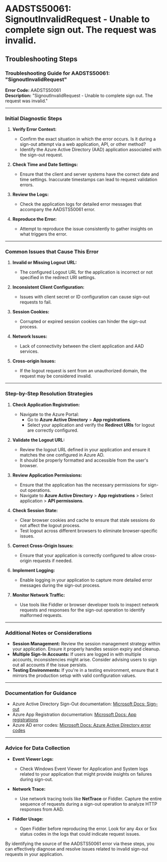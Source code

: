 # AADSTS50061: SignoutInvalidRequest - Unable to complete sign out. The request was invalid.


## Troubleshooting Steps
### Troubleshooting Guide for AADSTS50061: "SignoutInvalidRequest"

**Error Code:** AADSTS50061  
**Description:** "SignoutInvalidRequest - Unable to complete sign out. The request was invalid."

---

### Initial Diagnostic Steps

1. **Verify Error Context:**
   - Confirm the exact situation in which the error occurs. Is it during a sign-out attempt via a web application, API, or other method?
   - Identify the Azure Active Directory (AAD) application associated with the sign-out request.

2. **Check Time and Date Settings:**
   - Ensure that the client and server systems have the correct date and time settings. Inaccurate timestamps can lead to request validation errors.

3. **Review the Logs:**
   - Check the application logs for detailed error messages that accompany the AADSTS50061 error.

4. **Reproduce the Error:**
   - Attempt to reproduce the issue consistently to gather insights on what triggers the error.

---

### Common Issues that Cause This Error

1. **Invalid or Missing Logout URL:**
   - The configured Logout URL for the application is incorrect or not specified in the redirect URI settings.

2. **Inconsistent Client Configuration:**
   - Issues with client secret or ID configuration can cause sign-out requests to fail.

3. **Session Cookies:**
   - Corrupted or expired session cookies can hinder the sign-out process.

4. **Network Issues:**
   - Lack of connectivity between the client application and AAD services.

5. **Cross-origin Issues:**
   - If the logout request is sent from an unauthorized domain, the request may be considered invalid.

---

### Step-by-Step Resolution Strategies

1. **Check Application Registration:**
   - Navigate to the Azure Portal:
     - Go to **Azure Active Directory** > **App registrations**.
     - Select your application and verify the **Redirect URIs** for logout are correctly configured.

2. **Validate the Logout URL:**
   - Review the logout URL defined in your application and ensure it matches the one configured in Azure AD.
   - It should be properly formatted and accessible from the user's browser.

3. **Review Application Permissions:**
   - Ensure that the application has the necessary permissions for sign-out operations.
   - Navigate to **Azure Active Directory** > **App registrations** > Select application > **API permissions**.

4. **Check Session State:**
   - Clear browser cookies and cache to ensure that stale sessions do not affect the logout process.
   - Test logout across different browsers to eliminate browser-specific issues.

5. **Correct Cross-Origin Issues:**
   - Ensure that your application is correctly configured to allow cross-origin requests if needed.

6. **Implement Logging:**
   - Enable logging in your application to capture more detailed error messages during the sign-out process.

7. **Monitor Network Traffic:**
   - Use tools like Fiddler or browser developer tools to inspect network requests and responses for the sign-out operation to identify malformed requests.

---

### Additional Notes or Considerations

- **Session Management:** Review the session management strategy within your application. Ensure it properly handles session expiry and cleanup.
- **Multiple Sign-In Accounts:** If users are logged in with multiple accounts, inconsistencies might arise. Consider advising users to sign out all accounts if the issue persists.
- **Testing Environments:** If you're in a testing environment, ensure that it mirrors the production setup with valid configuration values.

---

### Documentation for Guidance

- Azure Active Directory Sign-Out documentation: [Microsoft Docs: Sign-out](https://docs.microsoft.com/en-us/azure/active-directory/develop/active-directory-protocols-oidc#sign-out)
- Azure App Registration documentation: [Microsoft Docs: App registrations](https://docs.microsoft.com/en-us/azure/active-directory/develop/quickstart-register-app)
- Azure AD error codes: [Microsoft Docs: Azure Active Directory error codes](https://docs.microsoft.com/en-us/azure/active-directory/develop/reference-aadsts-error-codes)

---

### Advice for Data Collection

- **Event Viewer Logs:**
  - Check Windows Event Viewer for Application and System logs related to your application that might provide insights on failures during sign-out.

- **Network Trace:**
  - Use network tracing tools like **NetTrace** or Fiddler. Capture the entire sequence of requests during a sign-out operation to analyze HTTP responses from AAD.

- **Fiddler Usage:**
  - Open Fiddler before reproducing the error. Look for any 4xx or 5xx status codes in the logs that could indicate request issues.

By identifying the source of the AADSTS50061 error via these steps, you can effectively diagnose and resolve issues related to invalid sign-out requests in your application.